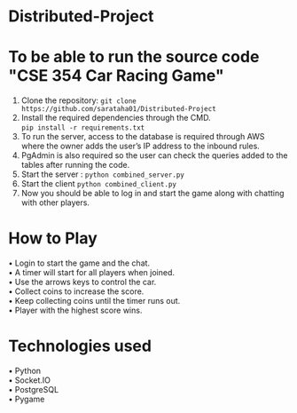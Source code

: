 # Distributed-Project

# To be able to run the source code "CSE 354 Car Racing Game"
1.	Clone the repository:
`git clone https://github.com/sarataha01/Distributed-Project`
3.	Install the required dependencies through the CMD.  
`pip install -r requirements.txt`
4.	To run the server, access to the database is required through AWS where the owner adds the user’s IP address to the inbound rules.
5.	PgAdmin is also required so the user can check the queries added to the tables after running the code.
6.	Start the server :
`python combined_server.py`
7.	Start the client
`python combined_client.py`
8.	Now you should be able to log in and start the game along with chatting with other players.
# How to Play
•	Login to start the game and the chat.  
•	A timer will start for all players when joined.  
•	Use the arrows keys to control the car.  
•	Collect coins to increase the score.  
•	Keep collecting coins until the timer runs out.  
•	Player with the highest score wins.  
# Technologies used
•	Python  
•	Socket.IO  
•	PostgreSQL  
•	Pygame
